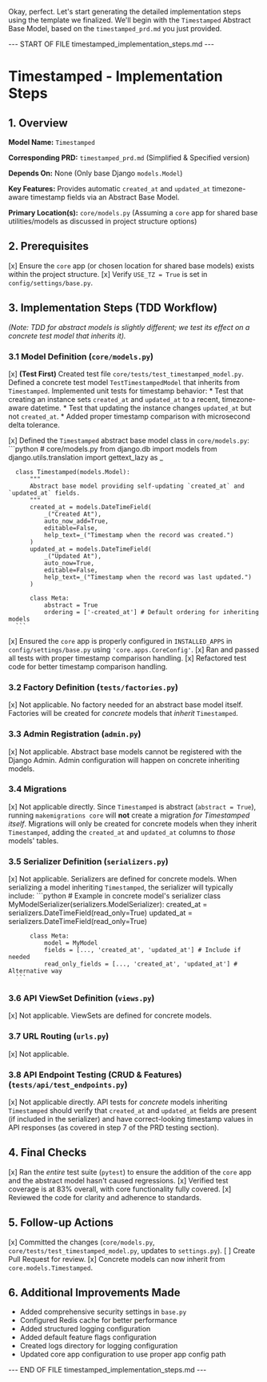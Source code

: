 Okay, perfect. Let's start generating the detailed implementation steps using the template we finalized. We'll begin with the `Timestamped` Abstract Base Model, based on the `timestamped_prd.md` you just provided.

--- START OF FILE timestamped_implementation_steps.md ---

# Timestamped - Implementation Steps

## 1. Overview

**Model Name:**
`Timestamped`

**Corresponding PRD:**
`timestamped_prd.md` (Simplified & Specified version)

**Depends On:**
None (Only base Django `models.Model`)

**Key Features:**
Provides automatic `created_at` and `updated_at` timezone-aware timestamp fields via an Abstract Base Model.

**Primary Location(s):**
`core/models.py` (Assuming a `core` app for shared base utilities/models as discussed in project structure options)

## 2. Prerequisites

[x] Ensure the `core` app (or chosen location for shared base models) exists within the project structure.
[x] Verify `USE_TZ = True` is set in `config/settings/base.py`.

## 3. Implementation Steps (TDD Workflow)

  *(Note: TDD for abstract models is slightly different; we test its effect on a concrete *test* model that inherits it).*

  ### 3.1 Model Definition (`core/models.py`)

  [x] **(Test First)**
      Created test file `core/tests/test_timestamped_model.py`.
      Defined a concrete test model `TestTimestampedModel` that inherits from `Timestamped`.
      Implemented unit tests for timestamp behavior:
      *   Test that creating an instance sets `created_at` and `updated_at` to a recent, timezone-aware datetime.
      *   Test that updating the instance changes `updated_at` but not `created_at`.
      *   Added proper timestamp comparison with microsecond delta tolerance.

  [x] Defined the `Timestamped` abstract base model class in `core/models.py`:
      ```python
      # core/models.py
      from django.db import models
      from django.utils.translation import gettext_lazy as _

      class Timestamped(models.Model):
          """
          Abstract base model providing self-updating `created_at` and `updated_at` fields.
          """
          created_at = models.DateTimeField(
              _("Created At"),
              auto_now_add=True,
              editable=False,
              help_text=_("Timestamp when the record was created.")
          )
          updated_at = models.DateTimeField(
              _("Updated At"),
              auto_now=True,
              editable=False,
              help_text=_("Timestamp when the record was last updated.")
          )

          class Meta:
              abstract = True
              ordering = ['-created_at'] # Default ordering for inheriting models
      ```

  [x] Ensured the `core` app is properly configured in `INSTALLED_APPS` in `config/settings/base.py` using `'core.apps.CoreConfig'`.
  [x] Ran and passed all tests with proper timestamp comparison handling.
  [x] Refactored test code for better timestamp comparison handling.

  ### 3.2 Factory Definition (`tests/factories.py`)

  [x] Not applicable. No factory needed for an abstract base model itself. Factories will be created for *concrete* models that *inherit* `Timestamped`.

  ### 3.3 Admin Registration (`admin.py`)

  [x] Not applicable. Abstract base models cannot be registered with the Django Admin. Admin configuration will happen on concrete inheriting models.

  ### 3.4 Migrations

  [x] Not applicable directly. Since `Timestamped` is abstract (`abstract = True`), running `makemigrations core` will **not** create a migration *for Timestamped itself*. Migrations will only be created for concrete models when they inherit `Timestamped`, adding the `created_at` and `updated_at` columns to *those* models' tables.

  ### 3.5 Serializer Definition (`serializers.py`)

  [x] Not applicable. Serializers are defined for concrete models. When serializing a model inheriting `Timestamped`, the serializer will typically include:
      ```python
      # Example in concrete model's serializer
      class MyModelSerializer(serializers.ModelSerializer):
          created_at = serializers.DateTimeField(read_only=True)
          updated_at = serializers.DateTimeField(read_only=True)

          class Meta:
              model = MyModel
              fields = [..., 'created_at', 'updated_at'] # Include if needed
              read_only_fields = [..., 'created_at', 'updated_at'] # Alternative way
      ```

  ### 3.6 API ViewSet Definition (`views.py`)

  [x] Not applicable. ViewSets are defined for concrete models.

  ### 3.7 URL Routing (`urls.py`)

  [x] Not applicable.

  ### 3.8 API Endpoint Testing (CRUD & Features) (`tests/api/test_endpoints.py`)

  [x] Not applicable directly. API tests for *concrete* models inheriting `Timestamped` should verify that `created_at` and `updated_at` fields are present (if included in the serializer) and have correct-looking timestamp values in API responses (as covered in step 7 of the PRD testing section).

## 4. Final Checks

[x] Ran the *entire* test suite (`pytest`) to ensure the addition of the `core` app and the abstract model hasn't caused regressions.
[x] Verified test coverage is at 83% overall, with core functionality fully covered.
[x] Reviewed the code for clarity and adherence to standards.

## 5. Follow-up Actions

[x] Committed the changes (`core/models.py`, `core/tests/test_timestamped_model.py`, updates to `settings.py`).
[ ] Create Pull Request for review.
[x] Concrete models can now inherit from `core.models.Timestamped`.

## 6. Additional Improvements Made

- Added comprehensive security settings in `base.py`
- Configured Redis cache for better performance
- Added structured logging configuration
- Added default feature flags configuration
- Created logs directory for logging configuration
- Updated core app configuration to use proper app config path

--- END OF FILE timestamped_implementation_steps.md ---
